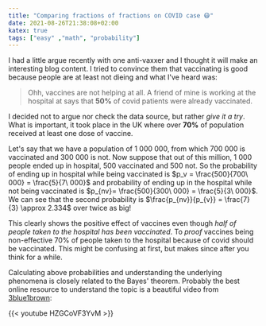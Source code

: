 ```yaml
---
title: "Comparing fractions of fractions on COVID case 😷"
date: 2021-08-26T21:38:08+02:00
katex: true
tags: ["easy" ,"math", "probability"]
---
```


I had a little argue recently with one anti-vaxxer and I thought it will make an interesting blog content.
I tried to convince them that vaccinating is good because people are at least not dieing and what I've heard was:

> Ohh, vaccines are not helping at all. A friend of mine is working at the hospital at says that **50%** of covid patients were already vaccinated.

I decided not to argue nor check the data source, but rather _give it a try_.
What is important, it took place in the UK where over **70%** of population received at least one dose of vaccine.

Let's say that we have a population of $1\ 000\ 000$, from which $700\ 000$ is vaccinated and $300\ 000$ is not.
Now suppose that out of this million, $1\ 000$ people ended up in hospital, $500$ vaccinated and $500$ not.
So the probability of ending up in hospital while being vaccinated is $p_v  = \frac{500}{700\ 000} = \frac{5}{7\ 000}$ and probability of ending up in the hospital while not being vaccinated is $p_{nv}= \frac{500}{300\ 000} = \frac{5}{3\ 000}$.
We can see that the second probability is $\frac{p_{nv}}{p_{v}} = \frac{7}{3} \approx 2.334$ over twice as big!

This clearly shows the positive effect of vaccines even though _half of people taken to the hospital has been vaccinated_.
To _proof_ vaccines being non-effective 70% of people taken to the hospital because of covid should be vaccinated.
This might be confusing at first, but makes since after you think for a while.

Calculating above probabilities and understanding the underlying phenomena is closely related to the Bayes' theorem.
Probably the best online resource to understand the topic is a beautiful video from [3blue1brown](https://www.youtube.com/channel/UCYO_jab_esuFRV4b17AJtAw):

{{< youtube HZGCoVF3YvM >}}
